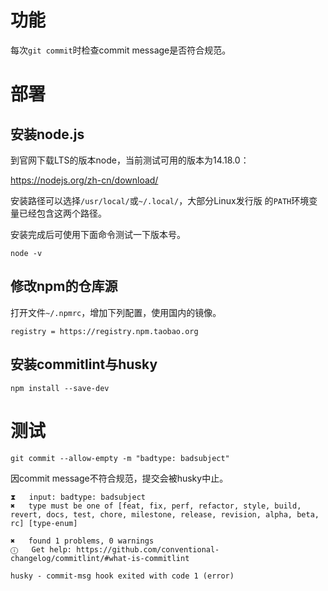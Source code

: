 # 功能

每次```git commit```时检查commit message是否符合规范。

# 部署

## 安装node.js

到官网下载LTS的版本node，当前测试可用的版本为14.18.0：

<https://nodejs.org/zh-cn/download/>

安装路径可以选择```/usr/local/```或```~/.local/```，大部分Linux发行版
的```PATH```环境变量已经包含这两个路径。

安装完成后可使用下面命令测试一下版本号。

``` shell
node -v
```

## 修改npm的仓库源

打开文件```~/.npmrc```，增加下列配置，使用国内的镜像。

``` shell
registry = https://registry.npm.taobao.org
```

## 安装commitlint与husky

``` shell
npm install --save-dev
```

# 测试

``` shell
git commit --allow-empty -m "badtype: badsubject"
```

因commit message不符合规范，提交会被husky中止。

``` shell
⧗   input: badtype: badsubject
✖   type must be one of [feat, fix, perf, refactor, style, build, revert, docs, test, chore, milestone, release, revision, alpha, beta, rc] [type-enum]

✖   found 1 problems, 0 warnings
ⓘ   Get help: https://github.com/conventional-changelog/commitlint/#what-is-commitlint

husky - commit-msg hook exited with code 1 (error)
```
